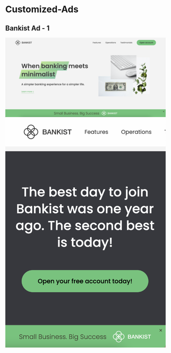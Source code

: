 # Customized-Ads

## Bankist Ad - 1

![bank-1](https://github.com/roger-rangel/Customized-Ads/blob/main/Bankist%20Ad%20-%201/img/bank-1.png)
![bank-2](https://github.com/roger-rangel/Customized-Ads/blob/main/Bankist%20Ad%20-%201/img/bank-2.png)
